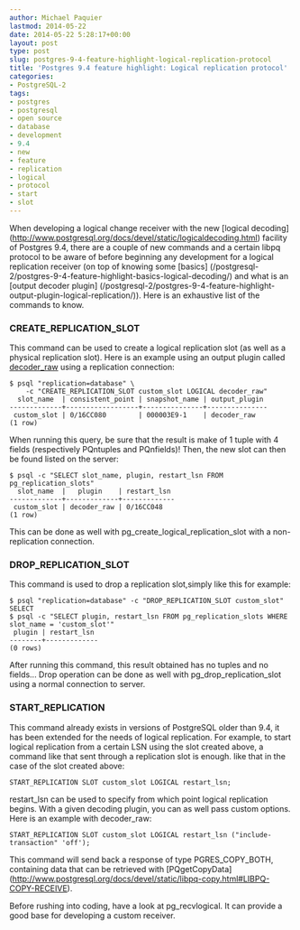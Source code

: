 ```yaml
---
author: Michael Paquier
lastmod: 2014-05-22
date: 2014-05-22 5:28:17+00:00
layout: post
type: post
slug: postgres-9-4-feature-highlight-logical-replication-protocol
title: 'Postgres 9.4 feature highlight: Logical replication protocol'
categories:
- PostgreSQL-2
tags:
- postgres
- postgresql
- open source
- database
- development
- 9.4
- new
- feature
- replication
- logical
- protocol
- start
- slot
---
```

When developing a logical change receiver with the new [logical decoding]
(http://www.postgresql.org/docs/devel/static/logicaldecoding.html) facility
of Postgres 9.4, there are a couple of new commands and a certain libpq
protocol to be aware of before beginning any development for a logical
replication receiver (on top of knowing some [basics]
(/postgresql-2/postgres-9-4-feature-highlight-basics-logical-decoding/)
and what is an [output decoder plugin]
(/postgresql-2/postgres-9-4-feature-highlight-output-plugin-logical-replication/)).
Here is an exhaustive list of the commands to know.

### CREATE_REPLICATION_SLOT

This command can be used to create a logical replication slot (as well as
a physical replication slot). Here is an example using an output plugin
called [decoder_raw](https://github.com/michaelpq/pg_plugins/tree/master/decoder_raw)
using a replication connection:

    $ psql "replication=database" \
        -c "CREATE_REPLICATION_SLOT custom_slot LOGICAL decoder_raw"
      slot_name  | consistent_point | snapshot_name | output_plugin 
    -------------+------------------+---------------+---------------
     custom_slot | 0/16CC080        | 000003E9-1    | decoder_raw
    (1 row)

When running this query, be sure that the result is make of 1 tuple with
4 fields (respectively PQntuples and PQnfields)! Then, the new slot can
then be found listed on the server:

    $ psql -c "SELECT slot_name, plugin, restart_lsn FROM pg_replication_slots"
      slot_name  |   plugin    | restart_lsn 
    -------------+-------------+-------------
     custom_slot | decoder_raw | 0/16CC048
    (1 row)

This can be done as well with pg\_create\_logical\_replication\_slot with a
non-replication connection.

### DROP_REPLICATION_SLOT

This command is used to drop a replication slot,simply like this for
example:

    $ psql "replication=database" -c "DROP_REPLICATION_SLOT custom_slot"
    SELECT
    $ psql -c "SELECT plugin, restart_lsn FROM pg_replication_slots WHERE slot_name = 'custom_slot'"
     plugin | restart_lsn 
    --------+-------------
    (0 rows)

After running this command, this result obtained has no tuples and no
fields... Drop operation can be done as well with pg\_drop\_replication\_slot
using a normal connection to server.

### START_REPLICATION

This command already exists in versions of PostgreSQL older than 9.4, it has
been extended for the needs of logical replication. For example, to start
logical replication from a certain LSN using the slot created above, a command
like that sent through a replication slot is enough.
 like that in the case of
the slot created above:

    START_REPLICATION SLOT custom_slot LOGICAL restart_lsn;

restart_lsn can be used to specify from which point logical replication
begins. With a given decoding plugin, you can as well pass custom options.
Here is an example with decoder_raw:

    START_REPLICATION SLOT custom_slot LOGICAL restart_lsn ("include-transaction" 'off');

This command will send back a response of type PGRES_COPY_BOTH, containing
data that can be retrieved with [PQgetCopyData]
(http://www.postgresql.org/docs/devel/static/libpq-copy.html#LIBPQ-COPY-RECEIVE).

Before rushing into coding, have a look at pg_recvlogical. It can provide a
good base for developing a custom receiver.
